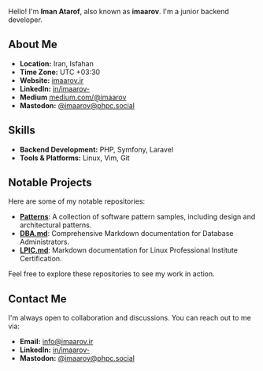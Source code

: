 Hello! I'm **Iman Atarof**, also known as **imaarov**. I'm a junior backend developer.

## About Me

- **Location:** Iran, Isfahan
- **Time Zone:** UTC +03:30
- **Website:** [imaarov.ir](https://imaarov.ir)
- **LinkedIn:** [in/imaarov-](https://www.linkedin.com/in/imaarov-)
- **Medium** [medium.com/@imaarov](https://medium.com/@imaarov)
- **Mastodon:** [@imaarov@phpc.social](https://phpc.social/@imaarov)

## Skills

- **Backend Development:** PHP, Symfony, Laravel
- **Tools & Platforms:** Linux, Vim, Git

## Notable Projects

Here are some of my notable repositories:

- [**Patterns**](https://github.com/imaarov/Patterns): A collection of software pattern samples, including design and architectural patterns.
- [**DBA.md**](https://github.com/imaarov/DBA.md): Comprehensive Markdown documentation for Database Administrators.
- [**LPIC.md**](https://github.com/imaarov/LPIC.md): Markdown documentation for Linux Professional Institute Certification.

Feel free to explore these repositories to see my work in action.

## Contact Me

I'm always open to collaboration and discussions. You can reach out to me via:

- **Email:** [info@imaarov.ir](mailto:info@imaarov.ir)
- **LinkedIn:** [in/imaarov-](https://www.linkedin.com/in/imaarov-)
- **Mastodon:** [@imaarov@phpc.social](https://phpc.social/@imaarov)

